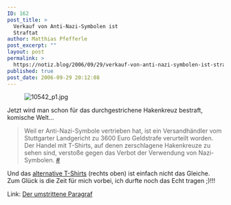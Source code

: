```yaml
---
ID: 162
post_title: >
  Verkauf von Anti-Nazi-Symbolen ist
  Straftat
author: Matthias Pfefferle
post_excerpt: ""
layout: post
permalink: >
  https://notiz.blog/2006/09/29/verkauf-von-anti-nazi-symbolen-ist-straftat/
published: true
post_date: 2006-09-29 20:12:08
---
```

<!-- wp:image {"align":"right"} -->
<figure class="wp-block-image alignright" style="max-width:50%"><img src="http://www.notiz.blog/wp-content/uploads/2006/09/10542_p1.thumbnail.jpg" alt="10542_p1.jpg" /></figure>
<!-- /wp:image -->

<!-- wp:paragraph -->
<p>Jetzt wird man schon für das durchgestrichene Hakenkreuz bestraft, komische Welt...</p>
<!-- /wp:paragraph -->

<!-- wp:quote -->
<blockquote class="wp-block-quote">
    <p>Weil er Anti-Nazi-Symbole vertrieben hat, ist ein Versandhändler vom Stuttgarter Landgericht zu 3600 Euro Geldstrafe verurteilt worden. Der Handel mit T-Shirts, auf denen zerschlagene Hakenkreuze zu sehen sind, verstoße gegen das Verbot der Verwendung von Nazi-Symbolen. <a href="http://www.spiegel.de/politik/deutschland/0,1518,440081,00.html">#</a></p>
</blockquote>
<!-- /wp:quote -->

<!-- wp:paragraph -->
<p>Und das <a href="http://www.notiz.blog/?attachment_id=161">alternative T-Shirts</a> (rechts oben) ist einfach nicht das Gleiche. Zum Glück is die Zeit für mich vorbei, ich durfte noch das Echt tragen ;)!!!</p>
<!-- /wp:paragraph -->

<!-- wp:paragraph -->
<p>Link: <a href="http://www.spiegel.de/unispiegel/wunderbar/0,1518,407135,00.html">Der umstrittene Paragraf</a></p>
<!-- /wp:paragraph -->